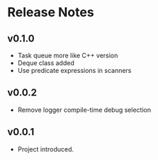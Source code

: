 # Release Notes

## v0.1.0
- Task queue more like C++ version
- Deque class added
- Use predicate expressions in scanners

## v0.0.2
- Remove logger compile-time debug selection

## v0.0.1
- Project introduced.

